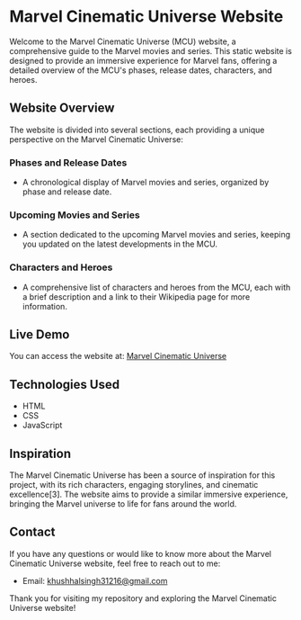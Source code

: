 # Marvel Cinematic Universe Website

Welcome to the Marvel Cinematic Universe (MCU) website, a comprehensive guide to the Marvel movies and series. This static website is designed to provide an immersive experience for Marvel fans, offering a detailed overview of the MCU's phases, release dates, characters, and heroes.

## Website Overview

The website is divided into several sections, each providing a unique perspective on the Marvel Cinematic Universe:

### Phases and Release Dates
- A chronological display of Marvel movies and series, organized by phase and release date.

### Upcoming Movies and Series
- A section dedicated to the upcoming Marvel movies and series, keeping you updated on the latest developments in the MCU.

### Characters and Heroes
- A comprehensive list of characters and heroes from the MCU, each with a brief description and a link to their Wikipedia page for more information.

## Live Demo
You can access the website at: [Marvel Cinematic Universe](https://marvel-cinamatic-verse.netlify.app/)

## Technologies Used
- HTML
- CSS
- JavaScript

## Inspiration
The Marvel Cinematic Universe has been a source of inspiration for this project, with its rich characters, engaging storylines, and cinematic excellence[3]. The website aims to provide a similar immersive experience, bringing the Marvel universe to life for fans around the world.


## Contact
If you have any questions or would like to know more about the Marvel Cinematic Universe website, feel free to reach out to me:

- Email: khushhalsingh31216@gmail.com

Thank you for visiting my repository and exploring the Marvel Cinematic Universe website!
